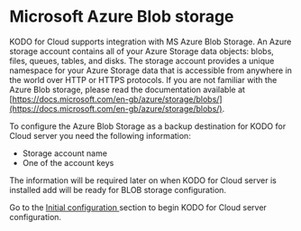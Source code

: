 # Microsoft Azure Blob storage

KODO for Cloud supports integration with MS Azure Blob Storage. An Azure storage account contains all of your Azure Storage data objects: blobs, files, queues, tables, and disks. The storage account provides a unique namespace for your Azure Storage data that is accessible from anywhere in the world over HTTP or HTTPS protocols. If you are not familiar with the Azure Blob storage, please read the documentation available at [https://docs.microsoft.com/en-gb/azure/storage/blobs/](https://docs.microsoft.com/en-gb/azure/storage/blobs/).

To configure the Azure Blob Storage as a backup destination for KODO for Cloud server you need the following information:

* Storage account name &#x20;
* One of the account keys

The information will be required later on when  KODO for Cloud server is installed add will be ready for BLOB storage configuration.

Go to the [Initial configuration ](https://storware.gitbook.io/kodo-for-cloud-office365/deployment/initial-configuration)section to begin KODO for Cloud server configuration.
